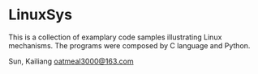 # LinuxSys

This is a collection of examplary code samples illustrating Linux mechanisms.
The programs were composed by C language and Python. 

Sun, Kailiang
oatmeal3000@163.com
